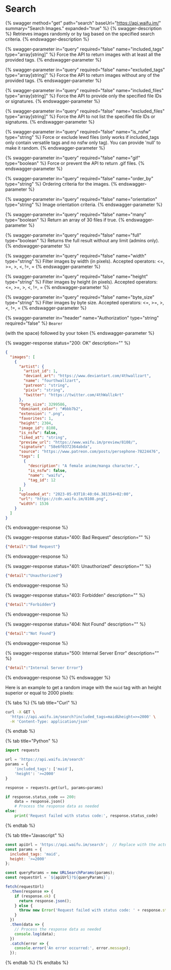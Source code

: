 # Search

{% swagger method="get" path="search" baseUrl="https://api.waifu.im/" summary="Search Images." expanded="true" %}
{% swagger-description %}
Retrieves images randomly or by tag based on the specified search criteria.
{% endswagger-description %}

{% swagger-parameter in="query" required="false" name="included_tags" type="array[string]" %}
Force the API to return images with at least all the provided tags.
{% endswagger-parameter %}

{% swagger-parameter in="query" required="false" name="excluded_tags" type="array[string]" %}
Force the API to return images without any of the provided tags.
{% endswagger-parameter %}

{% swagger-parameter in="query" required="false" name="included_files" type="array[string]" %}
Force the API to provide only the specified file IDs or signatures.
{% endswagger-parameter %}

{% swagger-parameter in="query" required="false" name="excluded_files" type="array[string]" %}
Force the API to not list the specified file IDs or signatures.
{% endswagger-parameter %}

{% swagger-parameter in="query" required="false" name="is_nsfw" type="string" %}
Force or exclude lewd files (only works if included_tags only contain versatile tags and no nsfw only tag). You can provide 'null' to make it random.
{% endswagger-parameter %}

{% swagger-parameter in="query" required="false" name="gif" type="boolean" %}
Force or prevent the API to return .gif files.
{% endswagger-parameter %}

{% swagger-parameter in="query" required="false" name="order_by" type="string" %}
Ordering criteria for the images.
{% endswagger-parameter %}

{% swagger-parameter in="query" required="false" name="orientation" type="string" %}
Image orientation criteria.
{% endswagger-parameter %}

{% swagger-parameter in="query" required="false" name="many" type="boolean" %}
Return an array of 30 files if true.
{% endswagger-parameter %}

{% swagger-parameter in="query" required="false" name="full" type="boolean" %}
Returns the full result without any limit (admins only).
{% endswagger-parameter %}

{% swagger-parameter in="query" required="false" name="width" type="string" %}
Filter images by width (in pixels). Accepted operators: <=, >=, >, <, !=, =
{% endswagger-parameter %}

{% swagger-parameter in="query" required="false" name="height" type="string" %}
Filter images by height (in pixels). Accepted operators: <=, >=, >, <, !=, =
{% endswagger-parameter %}

{% swagger-parameter in="query" required="false" name="byte_size" type="string" %}
Filter images by byte size. Accepted operators: <=, >=, >, <, !=, =
{% endswagger-parameter %}

{% swagger-parameter in="header" name="Authorization" type="string" required="false" %}
`Bearer`

 (with the space) followed by your token
{% endswagger-parameter %}

{% swagger-response status="200: OK" description="" %}
```json
{
  "images": [
    {
      "artist": {
        "artist_id": 1,
        "deviant_art": "https://www.deviantart.com/4thwallzart",
        "name": "fourthwallzart",
        "patreon": "string",
        "pixiv": "string",
        "twitter": "https://twitter.com/4thWallzArt"
      },
      "byte_size": 3299586,
      "dominant_color": "#bbb7b2",
      "extension": ".png",
      "favorites": 1,
      "height": 2304,
      "image_id": 8108,
      "is_nsfw": false,
      "liked_at": "string",
      "preview_url": "https://www.waifu.im/preview/8108/",
      "signature": "58e6f0372364abda",
      "source": "https://www.patreon.com/posts/persephone-78224476",
      "tags": [
        {
          "description": "A female anime/manga character.",
          "is_nsfw": false,
          "name": "waifu",
          "tag_id": 12
        }
      ],
      "uploaded_at": "2023-05-03T18:40:04.381354+02:00",
      "url": "https://cdn.waifu.im/8108.png",
      "width": 1536
    }
  ]
}
```
{% endswagger-response %}

{% swagger-response status="400: Bad Request" description="" %}
```json
{"detail":"Bad Request"}
```
{% endswagger-response %}

{% swagger-response status="401: Unauthorized" description="" %}
```json
{"detail":"Unauthorized"}
```
{% endswagger-response %}

{% swagger-response status="403: Forbidden" description="" %}


```json
{"detail":"Forbidden"}
```
{% endswagger-response %}

{% swagger-response status="404: Not Found" description="" %}
```json
{"detail":"Not Found"}
```
{% endswagger-response %}

{% swagger-response status="500: Internal Server Error" description="" %}


```json
{"detail":"Internal Server Error"}
```
{% endswagger-response %}
{% endswagger %}

Here is an example to get a random image with the `maid` tag with an height superior or equal to 2000 pixels:

{% tabs %}
{% tab title="Curl" %}
```bash
curl -X GET \
  'https://api.waifu.im/search?included_tags=maid&height=>=2000' \
  -H 'Content-Type: application/json'
```
{% endtab %}

{% tab title="Python" %}
```python
import requests

url = 'https://api.waifu.im/search'
params = {
    'included_tags': ['maid'],
    'height': '>=2000'
}

response = requests.get(url, params=params)

if response.status_code == 200:
    data = response.json()
    # Process the response data as needed
else:
    print('Request failed with status code:', response.status_code)

```
{% endtab %}

{% tab title="Javascript" %}
```javascript
const apiUrl = 'https://api.waifu.im/search';  // Replace with the actual API endpoint URL
const params = {
  included_tags: 'maid',
  height: '>=2000'
};

const queryParams = new URLSearchParams(params);
const requestUrl = `${apiUrl}?${queryParams}`;

fetch(requestUrl)
  .then(response => {
    if (response.ok) {
      return response.json();
    } else {
      throw new Error('Request failed with status code: ' + response.status);
    }
  })
  .then(data => {
    // Process the response data as needed
    console.log(data);
  })
  .catch(error => {
    console.error('An error occurred:', error.message);
  });

```
{% endtab %}
{% endtabs %}
